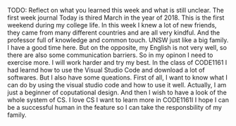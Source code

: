 TODO: Reflect on what you learned this week and what is still unclear.
The first week journal
Today is thired March in the year of 2018. This is the first weekend during my college life. In this week I knew a lot of new friends, they came from many different countries and are all very kindful. And the professor full of knowledge and common touch. UNSW just like a big family. I have a good time here. But on the opposite, my English is not very well, so there are also some communication barriers. So in my opinon I need to exercise more. I will work harder and try my best. In the class of CODE1161 I had learnd how to use the Visual Studio Code and download a lot of softwares. But I also have some queations. First of all, I want to know what I can do by using the visual studio code and how to use it well. Actually, I am just a beginner of coputational design. And then I wish to have a look of the whole system of CS. I love CS I want to learn more in CODE1161I I hope I can be a successful human in the feature so I can take the responsbility of my family.